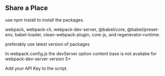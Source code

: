 ## Share a Place

use npm install to install the packages.

webpack, webpack-cli, webpack-dev-server,
@babel/core, @babel/preset-env, babel-loader,
clean-webpack-plugin, core-js, and regenerator-runtime.

preferably use latest version of packages

In webpack.config.js the devServer option content base is not availabe for webpack-dev-server version 5+

Add your API Key to the script.
